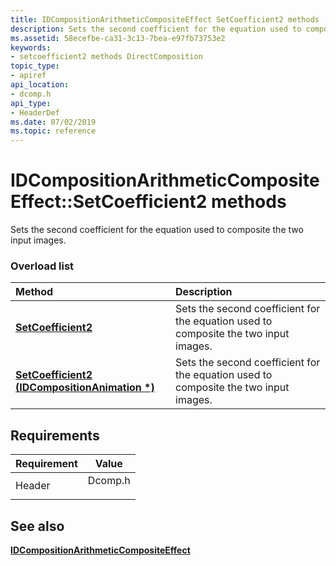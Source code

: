 ```yaml
---
title: IDCompositionArithmeticCompositeEffect SetCoefficient2 methods (Dcomp.h)
description: Sets the second coefficient for the equation used to composite the two input images.
ms.assetid: 58ecefbe-ca31-3c13-7bea-e97fb73753e2
keywords:
- setcoefficient2 methods DirectComposition
topic_type:
- apiref
api_location:
- dcomp.h
api_type:
- HeaderDef
ms.date: 07/02/2019
ms.topic: reference
---
```


# IDCompositionArithmeticCompositeEffect::SetCoefficient2 methods

Sets the second coefficient for the equation used to composite the two input images.

### Overload list



| Method                                                                                                          | Description                                                                                     |
|:----------------------------------------------------------------------------------------------------------------|:------------------------------------------------------------------------------------------------|
| [**SetCoefficient2**](/windows/win32/api/dcomp/nf-dcomp-idcompositionarithmeticcompositeeffect-setcoefficient2(float))                               | Sets the second coefficient for the equation used to composite the two input images.<br/> |
| [**SetCoefficient2 (IDCompositionAnimation \*)**](/windows/win32/api/dcomp/nf-dcomp-idcompositionarithmeticcompositeeffect-setcoefficient2(idcompositionanimation)) | Sets the second coefficient for the equation used to composite the two input images.<br/> |



## Requirements



| Requirement | Value |
|-------------------|------------------------------------------------------------------------------------|
| Header<br/> | <dl> <dt>Dcomp.h</dt> </dl> |



## See also

<dl> <dt>

[**IDCompositionArithmeticCompositeEffect**](/windows/win32/api/dcomp/nn-dcomp-idcompositionarithmeticcompositeeffect)
</dt> </dl>

